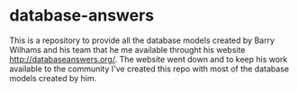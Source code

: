 # database-answers

This is a repository to provide all the database models created by Barry Wilhams and his team that he me available throught his website  http://databaseanswers.org/. The website went down and to keep his work available to the community I've created this repo with most of the database models created by him.
